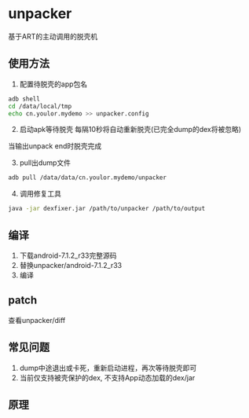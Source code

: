 # unpacker
基于ART的主动调用的脱壳机

## 使用方法
1. 配置待脱壳的app包名
```bash
adb shell
cd /data/local/tmp
echo cn.youlor.mydemo >> unpacker.config
```
2. 启动apk等待脱壳
  每隔10秒将自动重新脱壳(已完全dump的dex将被忽略)

  当输出unpack end时脱壳完成

3. pull出dump文件
```bash
adb pull /data/data/cn.youlor.mydemo/unpacker
```
4. 调用修复工具
```bash
java -jar dexfixer.jar /path/to/unpacker /path/to/output
```



## 编译

1. 下载android-7.1.2_r33完整源码
2. 替换unpacker/android-7.1.2_r33
3. 编译



## patch

查看unpacker/diff



## 常见问题

1. dump中途退出或卡死，重新启动进程，再次等待脱壳即可
2. 当前仅支持被壳保护的dex, 不支持App动态加载的dex/jar



## 原理



